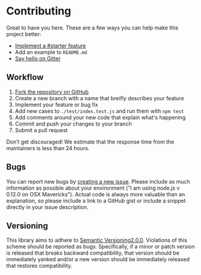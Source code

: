 # Contributing

Great to have you here. These are a few ways you can help make this project better:

- [Implement a #starter feature](http://github.com/mongodb-js/khaos-node-example/labels/starter)
- Add an example to `README.md`
- [Say hello on Gitter](https://gitter.im/mongodb-js/khaos-node-example)

## Workflow

1. [Fork the repository on GitHub](http://github.com/mongodb-js/khaos-node-example)
1. Create a new branch with a name that breifly describes your feature
1. Implement your feature or bug fix
1. Add new cases to `./test/index.test.js` and run them with `npm test`
1. Add comments around your new code that explain what's happening
1. Commit and push your changes to your branch
1. Submit a pull request

Don’t get discouraged! We estimate that the response time from the
maintainers is less than 24 hours.

## Bugs

You can report new bugs by
[creating a new issue](http://github.com/mongodb-js/khaos-node-example/issues).
Please include as much information as possible about your environment
("I am using node.js v 0.12.0 on OSX Mavericks").  Actual code is always
more valuable than an explanation, so please include a link to a GitHub
gist or include a snippet directly in your issue description.

## Versioning

This library aims to adhere to [Semantic Versioning2.0.0](http://semver.org/).
Violations of this scheme should be reported as bugs. Specifically, if a
minor or patch version is released that breaks backward compatibility,
that version should be immediately yanked and/or a new version should be
immediately released that restores compatibility.
